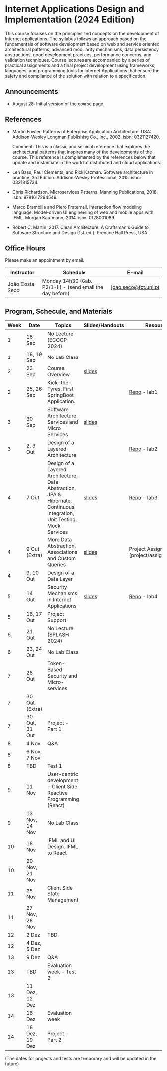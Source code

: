 # Internet Applications Design and Implementation (2024 Edition)

This course focuses on the principles and concepts on the development of Internet applications. The syllabus follows an approach based on the fundamentals of software development based on web and service oriented architectural patterns, advanced modularity mechanisms, data persistency abstractions, good development practices, performance concerns, and validation techniques. Course lectures are accompanied by a series of practical assignments and a final project development using frameworks, languages, and programming tools for Internet Applications that ensure the safety and compliance of the solution with relation to a specification.

## Announcements

* August 28: Initial version of the course page.

## References

- Martin Fowler. Patterns of Enterprise Application Architecture. USA: Addison-Wesley Longman Publishing Co., Inc., 2002. isbn: 0321127420.

    Comment: This is a classic and seminal reference that explores the architectural patterns that inspires many of the developments of the course. This reference is complemented by the references below that update and instantiate in the world of distributed and cloud applications.

- Len Bass, Paul Clements, and Rick Kazman. Software architecture in practice, 3rd Edition. Addison-Wesley Professional, 2015. isbn: 0321815734.

- Chris Richardson. Microservices Patterns. Manning Publications, 2018. isbn: 9781617294549.

- Marco Brambilla and Piero Fraternali. Interaction flow modeling language: Model-driven UI engineering of web and mobile apps with IFML. Morgan Kaufmann, 2014. isbn: 0128001089.

- Robert C. Martin. 2017. Clean Architecture: A Craftsman's Guide to Software Structure and Design (1st. ed.). Prentice Hall Press, USA. 

## Office Hours

Please make an appointment by email.

| Instructor | Schedule | E-mail |
| -------- | -------- | -------- |
| João Costa Seco | Monday 14h30 (Gab. P2/1-II) - (send email the day before) | joao.seco@fct.unl.pt |

## Program, Schecule, and Materials


| Week | Date | Topics | Slides/Handouts | Resources |
| -------- | -------- | -------- | -------- | -------- |
| 1  | 16 Sep   | No Lecture (ECOOP 2024) |   
| 1  | 18, 19 Sep   | No Lab Class |    |
| 2  | 23 Sep   | Course Overview  | [slides](slides/IADI%20slides%202024%20-%201.pdf) 
| 2  | 25, 26 Sep   | Kick-the-Tyres. First SpringBoot Application. |  | [Repo](https://github.com/IADI-2024/IADI-2024.github.io) - lab1
| 3  | 30 Sep   | Software Architecture. Services and Micro Services | [slides](slides/IADI%20slides%202024%20-%202.pdf) |  |
| 3  | 2, 3 Out   | Design of a Layered Architecture |  | [Repo](https://github.com/IADI-2024/IADI-2024.github.io) - lab2 |
| 4  | 7 Out   | Design of a Layered Architecture, Data Abstraction, JPA & Hibernate, Continuous Integration, Unit Testing, Mock Services | [slides](slides/IADI%20slides%202024%20-%203.pdf) | [Repo](https://github.com/IADI-2024/IADI-2024.github.io) - lab3
| 4  | 9 Out (Extra) | More Data Abstraction, Associations and Custom Queries | [slides](slides/IADI%20slides%202024%20-%204.pdf) | Project Assignment](project/assignment.md)
| 4  | 9, 10 Out   | Design of a Data Layer | 
| 5  | 14 Out   | Security Mechanisms in Internet Applications | [slides](slides/IADI%20slides%202024%20-%205.pdf) | [Repo](https://github.com/IADI-2024/IADI-2024.github.io) - lab4
| 5  | 16, 17 Out   | Project Support | | 
| 6  | 21 Out   | No Lecture (SPLASH 2024) | 
| 6  | 23, 24 Out   | No Lab Class | 
| 7  | 28 Out   | Token-Based Security and Micro-services |
| 7  | 30 Out (Extra)   |  |
| 7  | 30 Out, 31 Out | Project - Part 1 |
| 8  | 4 Nov   |  Q&A  |
| 8  | 6 Nov, 7 Nov   |  |
| 8  | TBD  | Test 1 |
| 9  | 11 Nov   | User-centric development - Client Side Reactive Programming (React) |
| 9  | 13 Nov, 14 Nov   | No Lab Class  |
| 10  | 18 Nov  | IFML and UI Design. IFML to React |
| 10  | 20 Nov, 21 Nov   |  |
| 11  | 25 Nov   | Client Side State Management |
| 11  | 27 Nov, 28 Nov   |  |
| 12  | 2 Dez   | TBD |
| 12  | 4 Dez, 5 Dez   |  |
| 13  | 9 Dez   |  Q&A 
| 13  | TBD | Evaluation week - Test 2
| 13  | 11 Dez, 12 Dez   |  |
| 14  | 16 Dez   | Evaluation week |
| 14  | 18 Dez, 19 Dez   | Project - Part 2 |

(The dates for projects and tests are temporary and will be updated in the future)
